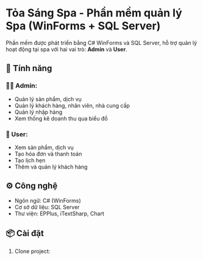 # Tỏa Sáng Spa - Phần mềm quản lý Spa (WinForms + SQL Server)

Phần mềm được phát triển bằng C# WinForms và SQL Server, hỗ trợ quản lý hoạt động tại spa với hai vai trò: **Admin** và **User**.

## 🧩 Tính năng

### 🧑‍💼 Admin:
- Quản lý sản phẩm, dịch vụ
- Quản lý khách hàng, nhân viên, nhà cung cấp
- Quản lý nhập hàng
- Xem thống kê doanh thu qua biểu đồ

### 👤 User:
- Xem sản phẩm, dịch vụ
- Tạo hóa đơn và thanh toán
- Tạo lịch hẹn
- Thêm và quản lý khách hàng

## ⚙️ Công nghệ
- Ngôn ngữ: C# (WinForms)
- Cơ sở dữ liệu: SQL Server
- Thư viện: EPPlus, iTextSharp, Chart

## 📦 Cài đặt
1. Clone project:

